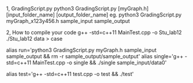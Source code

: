 1, GradingScript.py
python3 GradingScript.py [myGraph.h] [input_folder_name] [output_folder_name]
eg. python3 GradingScript.py myGraph_x123y456.h sample_input sample_output

2, How to compile your code
g++ -std=c++11 MainTest.cpp -o Stu_lab12
./Stu_lab12 data > case

alias run='python3 GradingScript.py myGraph.h sample_input sample_output && rm -r sample_output/sample_output'
alias single='g++ -std=c++11 MainTest.cpp -o single && ./single sample_input/data0'

alias test='g++ -std=c++11 test.cpp -o test && ./test'